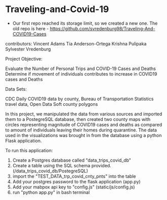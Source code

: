 # Traveling-and-Covid-19
 * Our first repo reached its storage limit, so we created a new one. The old repo is here - https://github.com/svredenburg98/Traveling-And-COVID19-Cases
 
contributors: 
Vincent Adams 
Tia Anderson-Ortega
Krishna Pulipaka
Sylvester Vredenburg

Project Objective:

Evaluate the Number of Personal Trips and COVID-19 Cases and Deaths
Determine if movement of individuals contributes to increase in COVID19 cases and Deaths

Data Sets:

CDC Daily COVID19 data by county, 
Bureau of Transportation Statistics travel data,
Open Data Soft county polygons

In this project, we manipulated the data from various sources and imported them to a PostegreSQL database, then created two county maps with circles representing magnitude of COVID19 cases and deaths as compared to amount of individuals leaving their homes during quarantine. The data used in the visualizations was brought in from the database using a python Flask application.

To run this application:

1. Create a Postgres database called "data_trips_covid_db"
2. Create a table using the SQL schema provided. (/data_trips_covid_db/PostegreSQL)
3. import the "TEST_DATA_trp_covid_cnty_pnts" into the table
4. Add your postgres password to the flask application (app.py)
5. Add your mabpox api key to "config.js" (static/js/config.js)
6. run "python app.py" in bash terminal
